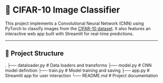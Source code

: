 # 🧠 CIFAR-10 Image Classifier

This project implements a Convolutional Neural Network (CNN) using PyTorch to classify images from the [CIFAR-10 dataset](https://www.cs.toronto.edu/~kriz/cifar.html). It also features an interactive web app built with Streamlit for real-time predictions.

---

## 📂 Project Structure
.
├── dataloader.py # Data loaders and transforms
├── model.py # CNN model definition 
├── train.py # Model training and saving
├── app.py # Streamlit app for user interaction
└── README.md # Project documentation

